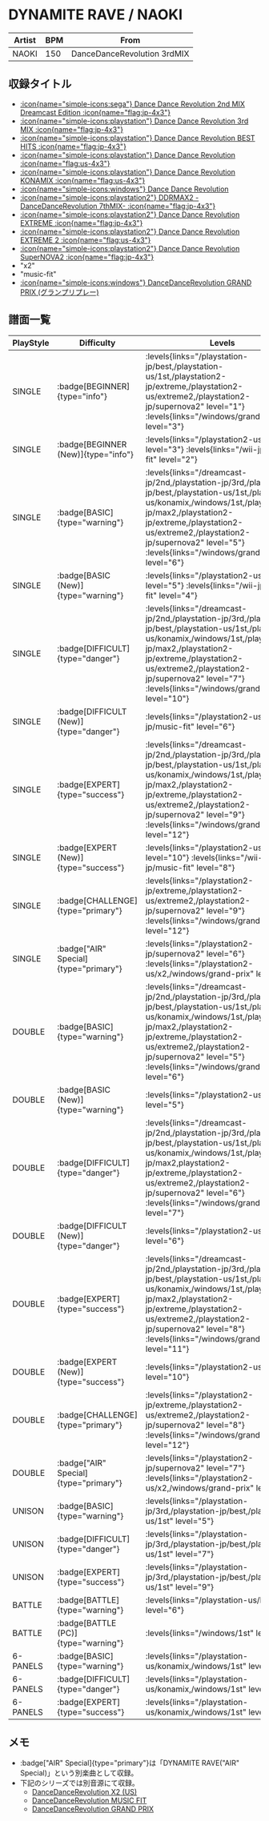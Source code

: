 # DYNAMITE RAVE / NAOKI

|Artist|BPM|From|
|------|---|----|
|NAOKI|150|DanceDanceRevolution 3rdMIX|

## 収録タイトル

- [:icon{name="simple-icons:sega"} Dance Dance Revolution 2nd MIX Dreamcast Edition :icon{name="flag:jp-4x3"}](/dreamcast-jp/2nd)
- [:icon{name="simple-icons:playstation"} Dance Dance Revolution 3rd MIX :icon{name="flag:jp-4x3"}](/playstation-jp/3rd)
- [:icon{name="simple-icons:playstation"} Dance Dance Revolution BEST HITS :icon{name="flag:jp-4x3"}](/playstation-jp/best)
- [:icon{name="simple-icons:playstation"} Dance Dance Revolution :icon{name="flag:us-4x3"}](/playstation-us/1st)
- [:icon{name="simple-icons:playstation"} Dance Dance Revolution KONAMIX :icon{name="flag:us-4x3"}](/playstation-us/konamix)
- [:icon{name="simple-icons:windows"} Dance Dance Revolution](/windows/1st)
- [:icon{name="simple-icons:playstation2"} DDRMAX2 -DanceDanceRevolution 7thMIX- :icon{name="flag:jp-4x3"}](/playstation2-jp/max2)
- [:icon{name="simple-icons:playstation2"} Dance Dance Revolution EXTREME :icon{name="flag:jp-4x3"}](/playstation2-jp/extreme)
- [:icon{name="simple-icons:playstation2"} Dance Dance Revolution EXTREME 2 :icon{name="flag:us-4x3"}](/playstation2-us/extreme2)
- [:icon{name="simple-icons:playstation2"} Dance Dance Revolution SuperNOVA2 :icon{name="flag:jp-4x3"}](/playstation2-jp/supernova2)
- "x2"
- "music-fit"
- [:icon{name="simple-icons:windows"} DanceDanceRevolution GRAND PRIX (グランプリプレー)](/windows/grand-prix)

## 譜面一覧

|PlayStyle|Difficulty|Levels|Notes|Movie|
|---------|----------|------|-----|-----|
|SINGLE| :badge[BEGINNER]{type="info"}| :levels{links="/playstation-jp/best,/playstation-us/1st,/playstation2-jp/extreme,/playstation2-us/extreme2,/playstation2-jp/supernova2" level="1"} :levels{links="/windows/grand-prix" level="3"}|110/0||
|SINGLE| :badge[BEGINNER (New)]{type="info"}| :levels{links="/playstation2-us/x2" level="3"} :levels{links="/wii-jp/music-fit" level="2"}</div>|70/0||
|SINGLE| :badge[BASIC]{type="warning"}| :levels{links="/dreamcast-jp/2nd,/playstation-jp/3rd,/playstation-jp/best,/playstation-us/1st,/playstation-us/konamix,/windows/1st,/playstation2-jp/max2,/playstation2-jp/extreme,/playstation2-us/extreme2,/playstation2-jp/supernova2" level="5"} :levels{links="/windows/grand-prix" level="6"}|188/0||
|SINGLE| :badge[BASIC (New)]{type="warning"}| :levels{links="/playstation2-us/x2" level="5"} :levels{links="/wii-jp/music-fit" level="4"}</div>|129/0||
|SINGLE| :badge[DIFFICULT]{type="danger"}| :levels{links="/dreamcast-jp/2nd,/playstation-jp/3rd,/playstation-jp/best,/playstation-us/1st,/playstation-us/konamix,/windows/1st,/playstation2-jp/max2,/playstation2-jp/extreme,/playstation2-us/extreme2,/playstation2-jp/supernova2" level="7"} :levels{links="/windows/grand-prix" level="10"}|269/0||
|SINGLE| :badge[DIFFICULT (New)]{type="danger"}| :levels{links="/playstation2-us/x2,/wii-jp/music-fit" level="6"}</div>|217/4||
|SINGLE| :badge[EXPERT]{type="success"}| :levels{links="/dreamcast-jp/2nd,/playstation-jp/3rd,/playstation-jp/best,/playstation-us/1st,/playstation-us/konamix,/windows/1st,/playstation2-jp/max2,/playstation2-jp/extreme,/playstation2-us/extreme2,/playstation2-jp/supernova2" level="9"} :levels{links="/windows/grand-prix" level="12"}|398/0||
|SINGLE| :badge[EXPERT (New)]{type="success"}| :levels{links="/playstation2-us/x2" level="10"} :levels{links="/wii-jp/music-fit" level="8"}</div>|304/6||
|SINGLE| :badge[CHALLENGE]{type="primary"}| :levels{links="/playstation2-jp/extreme,/playstation2-us/extreme2,/playstation2-jp/supernova2" level="9"} :levels{links="/windows/grand-prix" level="12"}|362/6||
|SINGLE| :badge["AIR" Special]{type="primary"}| :levels{links="/playstation2-jp/supernova2" level="6"} :levels{links="/playstation2-us/x2,/windows/grand-prix" level="8"}|217/0||
|DOUBLE| :badge[BASIC]{type="warning"}| :levels{links="/dreamcast-jp/2nd,/playstation-jp/3rd,/playstation-jp/best,/playstation-us/1st,/playstation-us/konamix,/windows/1st,/playstation2-jp/max2,/playstation2-jp/extreme,/playstation2-us/extreme2,/playstation2-jp/supernova2" level="5"} :levels{links="/windows/grand-prix" level="6"}|217/0||
|DOUBLE| :badge[BASIC (New)]{type="warning"}| :levels{links="/playstation2-us/x2" level="5"}</div>|139/4||
|DOUBLE| :badge[DIFFICULT]{type="danger"}| :levels{links="/dreamcast-jp/2nd,/playstation-jp/3rd,/playstation-jp/best,/playstation-us/1st,/playstation-us/konamix,/windows/1st,/playstation2-jp/max2,playstation2-jp/extreme,/playstation2-us/extreme2,/playstation2-jp/supernova2" level="6"} :levels{links="/windows/grand-prix" level="7"}|250/0||
|DOUBLE| :badge[DIFFICULT (New)]{type="danger"}| :levels{links="/playstation2-us/x2" level="6"}</div>|218/3||
|DOUBLE| :badge[EXPERT]{type="success"}| :levels{links="/dreamcast-jp/2nd,/playstation-jp/3rd,/playstation-jp/best,/playstation-us/1st,/playstation-us/konamix,/windows/1st,/playstation2-jp/max2,/playstation2-jp/extreme,/playstation2-us/extreme2,/playstation2-jp/supernova2" level="8"} :levels{links="/windows/grand-prix" level="11"}|331/0||
|DOUBLE| :badge[EXPERT (New)]{type="success"}| :levels{links="/playstation2-us/x2" level="10"}</div>|287/3||
|DOUBLE| :badge[CHALLENGE]{type="primary"}| :levels{links="/playstation2-jp/extreme,/playstation2-us/extreme2,/playstation2-jp/supernova2" level="8"} :levels{links="/windows/grand-prix" level="12"}|327/0||
|DOUBLE| :badge["AIR" Special]{type="primary"}| :levels{links="/playstation2-jp/supernova2" level="7"} :levels{links="/playstation2-us/x2,/windows/grand-prix" level="9"}|217/0||
|UNISON| :badge[BASIC]{type="warning"}| :levels{links="/playstation-jp/3rd,/playstation-jp/best,/playstation-us/1st" level="5"}|||
|UNISON| :badge[DIFFICULT]{type="danger"}| :levels{links="/playstation-jp/3rd,/playstation-jp/best,/playstation-us/1st" level="7"}|||
|UNISON| :badge[EXPERT]{type="success"}| :levels{links="/playstation-jp/3rd,/playstation-jp/best,/playstation-us/1st" level="9"}|||
|BATTLE| :badge[BATTLE]{type="warning"}| :levels{links="/playstation-us/konamix" level="6"}|||
|BATTLE| :badge[BATTLE (PC)]{type="warning"}| :levels{links="/windows/1st" level="6"}|||
|6-PANELS| :badge[BASIC]{type="warning"}| :levels{links="/playstation-us/konamix,/windows/1st" level="4"}|188/0||
|6-PANELS| :badge[DIFFICULT]{type="danger"}| :levels{links="/playstation-us/konamix,/windows/1st" level="7"}|262/0||
|6-PANELS| :badge[EXPERT]{type="success"}| :levels{links="/playstation-us/konamix,/windows/1st" level="9"}|395/0||

## メモ

- :badge["AIR" Special]{type="primary"}は「DYNAMITE RAVE("AIR" Special)」という別楽曲として収録。
- 下記のシリーズでは別音源にて収録。
  - [DanceDanceRevolution X2 (US)](/playstation2-us/x2)
  - [DanceDanceRevolution MUSIC FIT](/wii-jp/music-fit)
  - [DanceDanceRevolution GRAND PRIX](/windows/grand-prix)
